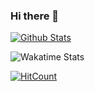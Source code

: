 ### Hi there 👋



[![Github Stats](https://github-readme-stats.vercel.app/api?username=innovator-zero)](https://github.com/anuraghazra/github-readme-stats)

![Wakatime Stats](https://github-readme-stats.vercel.app/api/wakatime?username=Anti_neijuan_NO1)

[![HitCount](https://hits.dwyl.com/innovator-zero/innovator-zero.svg?style=flat)](http://hits.dwyl.com/innovator-zero/innovator-zero)
